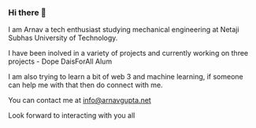 ### Hi there 👋

I am Arnav a tech enthusiast studying mechanical engineering at Netaji Subhas University of Technology.

I have been inolved in a variety of projects and currently working on three projects -
Dope
DaisForAll
Alum

I am also trying to learn a bit of web 3 and machine learning, if someone can help me with that then do connect with me.

You can contact me at info@arnavgupta.net

Look forward to interacting with you all


